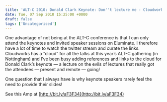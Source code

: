 ```yaml
---
title: 'ALT-C 2010: Donald Clark Keynote: Don''t lecture me - Cloudworks (#altc2010)'
date: Tue, 07 Sep 2010 15:25:00 +0000
draft: false
tags: ['Uncategorised']
---
```


One advantage of not being at the ALT-C conference is that I can only attend the keynotes and invited speaker sessions on Eluminate. I therefore have a lot of time to watch the twitter stream and curate the links. Cloudworks has a “cloud” for all the talks at this year’s ALT-C gathering (in Nottingham) and I’ve been busy adding references and links to the cloud for Donald Clark’s keynote — a lecture on the evils of lectures that really got the attendees — present and remote — going!

One question that I always have is why keynote speakers rarely feel the need to provide their slides!  

See this Amp at [http://bit.ly/aF3F34](http://bit.ly/aF3F34)